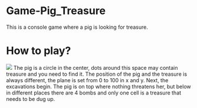 # Game-Pig_Treasure
This is a console game where a pig is looking for treasure.
# How to play?
<img src="[https://github.com/Delaford/game/raw/master/src/assets/github/logo.png](https://cdn-icons-png.freepik.com/512/8334/8334224.png)"/>
The pig is a circle in the center, dots around this space may contain treasure and you need to find it. The position of the pig and the treasure is always different, the plane is set from 0 to 100 in x and y.  Next, the excavations begin. The pig is on top where nothing threatens her, but below in different places there are 4 bombs and only one cell is a treasure that needs to be dug up.
